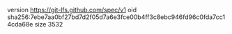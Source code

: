 version https://git-lfs.github.com/spec/v1
oid sha256:7ebe7aa0bf27bd7d2f05d7a6e3fce00b4ff3c8ebc946fd96c0fda7cc14cda68e
size 3532
